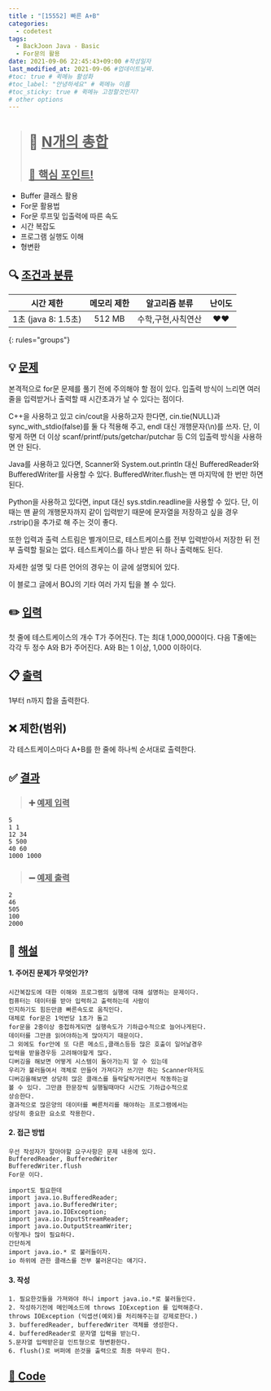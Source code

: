 ```yaml
---
title : "[15552] 빠른 A+B"
categories:
  - codetest
tags:
  - BackJoon Java - Basic
  - For문의 활용
date: 2021-09-06 22:45:43+09:00 #작성일자
last_modified_at: 2021-09-06 #업데이트날짜.
#toc: true # 퀵메뉴 활성화
#toc_label: "안녕하세요" # 퀵메뉴 이름
#toc_sticky: true # 퀵메뉴 고정할것인지?
# other options
---
```

> # 📜 <u>N개의 총합</u> 
> ## <u>📌 핵심 포인트!</u> 
*  Buffer 클래스 활용
*  For문 활용법
*  For문 루프및 입출력에 따른 속도
*  시간 복잡도
*  프로그램 실행도 이해
*  형변환


## 🔍 <u>조건과 분류</u>

| 시간 제한  | 메모리 제한  |  알고리즘 분류 | 난이도 
|:-------------:|:---------------:|:-----------:|:---------:
| 1초 (java 8: 1.5초)    | 512 MB | 수학,구현,사칙연산 | ❤️❤️ 
{: rules="groups"}

## 💡 <u>문제</u> 
본격적으로 for문 문제를 풀기 전에 주의해야 할 점이 있다. 입출력 방식이 느리면 여러 줄을 입력받거나 출력할 때 시간초과가 날 수 있다는 점이다.

C++을 사용하고 있고 cin/cout을 사용하고자 한다면, cin.tie(NULL)과 sync_with_stdio(false)를 둘 다 적용해 주고, endl 대신 개행문자(\n)를 쓰자. 단, 이렇게 하면 더 이상 scanf/printf/puts/getchar/putchar 등 C의 입출력 방식을 사용하면 안 된다.

Java를 사용하고 있다면, Scanner와 System.out.println 대신 BufferedReader와 BufferedWriter를 사용할 수 있다. BufferedWriter.flush는 맨 마지막에 한 번만 하면 된다.

Python을 사용하고 있다면, input 대신 sys.stdin.readline을 사용할 수 있다. 단, 이때는 맨 끝의 개행문자까지 같이 입력받기 때문에 문자열을 저장하고 싶을 경우 .rstrip()을 추가로 해 주는 것이 좋다.

또한 입력과 출력 스트림은 별개이므로, 테스트케이스를 전부 입력받아서 저장한 뒤 전부 출력할 필요는 없다. 테스트케이스를 하나 받은 뒤 하나 출력해도 된다.

자세한 설명 및 다른 언어의 경우는 이 글에 설명되어 있다.

이 블로그 글에서 BOJ의 기타 여러 가지 팁을 볼 수 있다.

## ✏️ <u>입력</u>
첫 줄에 테스트케이스의 개수 T가 주어진다. T는 최대 1,000,000이다. 다음 T줄에는 각각 두 정수 A와 B가 주어진다. A와 B는 1 이상, 1,000 이하이다.

## 📋 <u>출력</u>
1부터 n까지 합을 출력한다.

## ❌ 제한(범위)
각 테스트케이스마다 A+B를 한 줄에 하나씩 순서대로 출력한다.

## ✅ <u>결과</u>
> ### ➕ <u>예제 입력</u>
	5
	1 1
	12 34
	5 500
	40 60
	1000 1000
	
> ### ➖ <u>예제 출력</u>
	2
	46
	505
	100
	2000

## 💭 <u>해설</u>
#### 1. 주어진 문제가 무엇인가?
	시간복잡도에 대한 이해와 프로그램의 실행에 대해 설명하는 문제이다.
	컴퓨터는 데이터를 받아 입력하고 출력하는데 사람이
	인지하기도 힘든만큼 빠른속도로 움직인다.
	대체로 for문은 1억번당 1초가 돌고
	for문을 2중이상 중첩하게되면 실행속도가 기하급수적으로 늘어나게된다.
	데이터를 그만큼 읽어야하는게 많아지기 때문이다.
	그 외에도 for안에 또 다른 메소드,클래스등등 많은 호출이 일어날경우
	입력을 받을경우등 고려해야할게 많다.
	디버깅을 해보면 어떻게 시스템이 돌아가는지 알 수 있는데
	우리가 불러들여서 객체로 만들어 가져다가 쓰기만 하는 Scanner마저도
	디버깅을해보면 상당히 많은 클래스를 들락달락거리면서 작동하는걸
	볼 수 있다. 그만큼 한문장씩 실행될때마다 시간도 기하급수적으로
	상승한다.
	결과적으로 많은양의 데이터를 빠른처리를 해야하는 프로그램에서는 
	상당히 중요한 요소로 작용한다.
	

#### 2. 접근 방법
	우선 작성자가 알아야할 요구사항은 문제 내용에 있다.
	BufferedReader, BufferedWriter
	BufferedWriter.flush
	For문 이다.
	
	import도 필요한데
	import java.io.BufferedReader;
	import java.io.BufferedWriter;
	import java.io.IOException;
	import java.io.InputStreamReader;
	import java.io.OutputStreamWriter;
	이렇게나 많이 필요하다.
	간단하게 
	import java.io.* 로 불러들이자.
	io 하위에 관한 클래스를 전부 불러온다는 얘기다.

#### 3. 작성
	1. 필요한것들을 가져와야 하니 import java.io.*로 불러들인다.
	2. 작성하기전에 메인메소드에 throws IOException 를 입력해준다.
	throws IOException (익셉션(예외)를 처리해주는걸 강제로한다.)
	3. bufferedReader, bufferedWriter 객체를 생성한다.
	4. bufferedReader로 문자열 입력을 받는다.
	5.문자열 입력받은걸 인트형으로 형변환한다.
	6. flush()로 버퍼에 쓴것을 출력으로 최종 마무리 한다.
	

## <u>📖 <u>Code</u>
<script src="https://gist.github.com/Cononi/a5bf40b33ae36775d8d6595583de0232.js"></script>